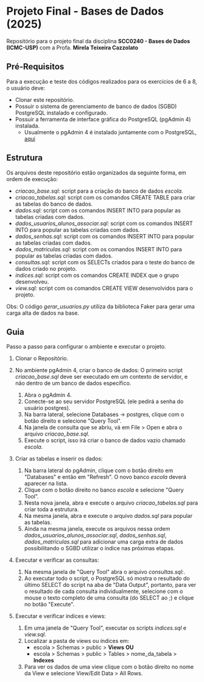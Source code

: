 # Projeto Final - Bases de Dados (2025)

Repositório para o projeto final da disciplina **SCC0240 - Bases de Dados (ICMC-USP)** com a Profa. **Mirela Teixeira Cazzolato**

## Pré-Requisitos

Para a execução e teste dos códigos realizados para os exercícios de 6 a 8, o usuário deve:

* Clonar este repositório.
* Possuir o sistema de gerenciamento de banco de dados (SGBD) PostgreSQL instalado e configurado.
* Possuir a ferramenta de interface gráfica do PostgreSQL (pgAdmin 4) instalada.
    * Usualmente o pgAdmin 4 é instalado juntamente com o PostgreSQL, [aqui](https://www.postgresql.org/download/)

## Estrutura

Os arquivos deste repositório estão organizados da seguinte forma, em ordem de execução:

* *criacao_base.sql:* script para a criação do banco de dados *escola*.
* *criacao_tabelas.sql:* script com os comandos CREATE TABLE para criar as tabelas do banco de dados.
* *dados.sql:* script com os comandos INSERT INTO para popular as tabelas criadas com dados.
* *dados_usuarios_alunos_associar.sql:* script com os comandos INSERT INTO para popular as tabelas criadas com dados.
* *dados_senhas.sql:* script com os comandos INSERT INTO para popular as tabelas criadas com dados.
* *dados_matriculas.sql:* script com os comandos INSERT INTO para popular as tabelas criadas com dados.
* *consultas.sql:* script com os SELECTs criados para o teste do banco de dados criado no projeto.
* *indices.sql:* script com os comandos CREATE INDEX que o grupo desenvolveu.
* *view.sql:* script com os comandos CREATE VIEW desenvolvidos para o projeto.

Obs: O código *gerar_usuarios.py* utiliza da biblioteca Faker para gerar uma carga alta de dados na base.

## Guia

Passo a passo para configurar o ambiente e executar o projeto.

1. Clonar o Repositório.
2. No ambiente pgAdmin 4, criar o banco de dados:
   O primeiro script *criacao_base.sql* deve ser executado em um contexto de servidor, e não dentro de um banco de dados específico.
   
   1. Abra o pgAdmin 4.
   2. Conecte-se ao seu servidor PostgreSQL (ele pedirá a senha do usuário postgres).
   3. Na barra lateral, selecione Databases -> postgres, clique com o botão direito e selecione "Query Tool".
   4. Na janela de consulta que se abriu, vá em File > Open e abra o arquivo *criacao_base.sql*.
   5. Execute o script, isso irá criar o banco de dados vazio chamado *escola*.
3. Criar as tabelas e inserir os dados:
   1. Na barra lateral do pgAdmin, clique com o botão direito em "Databases" e então em "Refresh". O novo banco *escola* deverá aparecer na lista.
   2. Clique com o botão direito no banco *escola* e selecione "Query Tool".
   3. Nesta nova janela, abra e execute o arquivo *criacao_tabelas.sql* para criar toda a estrutura.
   4. Na mesma janela, abra e execute o arquivo *dados.sql* para popular as tabelas.
   5. Ainda na mesma janela, execute os arquivos nessa ordem *dados_usuarios_alunos_associar.sql*, *dados_senhas.sql*, *dados_matriculas.sql* para adicionar uma carga extra de dados possibilitando o SGBD utilizar o índice nas próximas etapas.
4. Executar e verificar as consultas:
   1. Na mesma janela de "Query Tool" abra o arquivo *consultas.sql:*.
   2. Ao executar todo o script, o PostgreSQL só mostra o resultado do último SELECT do script na aba de "Data Output", portanto, para ver o resultado de cada consulta individualmente,
      selecione com o mouse o texto completo de uma consulta (do SELECT ao ;) e clique no botão "Execute".
5. Executar e verificar índices e views:
   1. Em uma janela de "Query Tool", executar os scripts *indices.sql* e *view.sql*.
   2. Localizar a pasta de views ou índices em:
      * escola > Schemas > public > **Views**
      **OU**
      * escola > Schemas > public > Tables > nome_da_tabela > **Indexes**
   3. Para ver os dados de uma view clique com o botão direito no nome da View e selecione View/Edit Data > All Rows.

